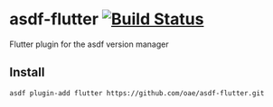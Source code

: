 # asdf-flutter [![Build Status](https://travis-ci.com/oae/asdf-flutter.svg?branch=master)](https://travis-ci.com/oae/asdf-flutter)

Flutter plugin for the asdf version manager

## Install

```
asdf plugin-add flutter https://github.com/oae/asdf-flutter.git
```
